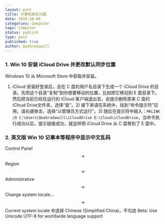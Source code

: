 ```yaml
---
layout: post
title: 计算机相关问题
date: 2019-10-08
categories: Computer
tags: Computer
status: publish
type: post
published: true
author: Quebradawill
---
```


### 1. Win 10 安装 iCloud Drive 并更改默认同步位置

Windows 10 从 Microsoft Store 中获取并安装。

1) iCloud 安装好登录后，会在 C 盘的用户名目录下生成一个 iCloud Drive 的目录。先把这个目录“复制”到你想要移动的位置，比如把它移动到 E 盘目录下。然后把当前已经在运行的 iCloud 客户端退出去，会提示删除原来 C 盘的iCloud Drive文件夹，选择“是”。2) 接下来请在系统中，找到“命令提示符”应用，请右键单击，选择“以管理员方式运行”。3) 随后在提示符中输入：`MKLINK /D C:\Users\Quebradawill\iCloudDrive E:\Cloud\iCloudDrive`，当命令执行成功以后，提示链接成功，就这样把 iCloud Drive 从 C 盘移到了 E 盘中。

### 2. 英文版 Win 10 记事本等程序中显示中文乱码

Control Panel $$\to$$ Region $$\to$$ Administrative $$\to$$ Change system locale... $$\to$$ Current system locale 中选择 Chinese (Simplified China)，不勾选 Beta: Use Unicode UTF-8 for worldwide language support